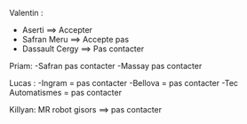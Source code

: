 
Valentin : 
- Aserti ==> Accepter
- Safran Meru ==> Accepte pas
- Dassault Cergy ==> Pas contacter

Priam:
-Safran pas contacter
-Massay pas contacter

Lucas :
-Ingram = pas contacter
-Bellova = pas contacter
-Tec Automatismes = pas contacter

Killyan:
MR robot gisors ==> pas contacter 